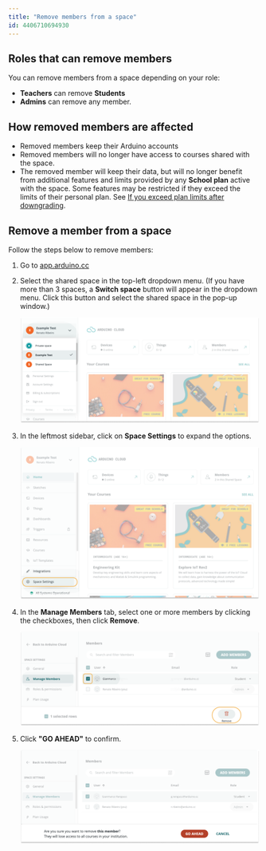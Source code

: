 ```yaml
---
title: "Remove members from a space"
id: 4406710694930
---
```


## Roles that can remove members

You can remove members from a space depending on your role:

* **Teachers** can remove **Students**
* **Admins** can remove any member.

## How removed members are affected

* Removed members keep their Arduino accounts
* Removed members will no longer have access to courses shared with the space.
* The removed member will keep their data, but will no longer benefit from additional features and limits provided by any **School plan** active with the space. Some features may be restricted if they exceed the limits of their personal plan. See [If you exceed plan limits after downgrading](https://support.arduino.cc/hc/en-us/articles/4401874212370-If-you-exceed-plan-limits-after-downgrading).

## Remove a member from a space

Follow the steps below to remove members:

1. Go to [app.arduino.cc](https://app.arduino.cc/)

2. Select the shared space in the top-left dropdown menu. (If you have more than 3 spaces, a **Switch space** button will appear in the dropdown menu. Click this button and select the shared space in the pop-up window.)

   ![Selecting a shared space in the space dropdown menu.](img/cloud-dropdown-shared-spaces.png)

3. In the leftmost sidebar, click on **Space Settings** to expand the options.

   ![Selecting Space Settings in the leftmost sidebar](img/cloud-space-sidebar-settings.png)

4. In the **Manage Members** tab, select one or more members by clicking the checkboxes, then click **Remove**.

   ![Selecting one member and clicking the "Remove" button.](img/cloud-space-select-member.png)

6. Click **"GO AHEAD"** to confirm.

   ![Confirming removal by clicking the "GO AHEAD" button.](img/cloud-space-remove-member.png)

